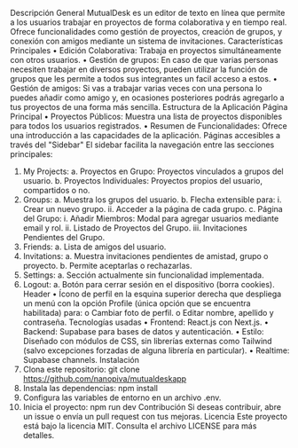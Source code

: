 Descripción General
MutualDesk es un editor de texto en línea que permite a los usuarios trabajar en 
proyectos de forma colaborativa y en tiempo real. Ofrece funcionalidades como 
gestión de proyectos, creación de grupos, y conexión con amigos mediante un sistema 
de invitaciones.
Características Principales
• Edición Colaborativa: Trabaja en proyectos simultáneamente con otros 
usuarios.
• Gestión de grupos: En caso de que varias personas necesiten trabajar en 
diversos proyectos, pueden utilizar la función de grupos que les permite a todos 
sus integrantes un facil acceso a estos.
• Gestión de amigos: Si vas a trabajar varias veces con una persona lo puedes 
añadir como amigo y, en ocasiones posteriores podrás agregarlo a tus proyectos 
de una forma más sencilla.
Estructura de la Aplicación
Página Principal
• Proyectos Públicos: Muestra una lista de proyectos disponibles para todos los 
usuarios registrados.
• Resumen de Funcionalidades: Ofrece una introducción a las capacidades de 
la aplicación.
Páginas accesibles a través del "Sidebar"
El sidebar facilita la navegación entre las secciones principales:
1. My Projects:
a. Proyectos en Grupo: Proyectos vinculados a grupos del usuario.
b. Proyectos Individuales: Proyectos propios del usuario, compartidos o no.
2. Groups:
a. Muestra los grupos del usuario.
b. Flecha extensible para:
i. Crear un nuevo grupo.
ii. Acceder a la página de cada grupo.
c. Página del Grupo:
i. Añadir Miembros: Modal para agregar usuarios mediante email y 
rol.
ii. Listado de Proyectos del Grupo.
iii. Invitaciones Pendientes del Grupo.
3. Friends:
a. Lista de amigos del usuario.
4. Invitations:
a. Muestra invitaciones pendientes de amistad, grupo o proyecto.
b. Permite aceptarlas o rechazarlas.
5. Settings:
a. Sección actualmente sin funcionalidad implementada.
6. Logout:
a. Botón para cerrar sesión en el dispositivo (borra cookies).
Header
• Ícono de perfil en la esquina superior derecha que despliega un menú con la 
opción Profile (única opción que se encuentra habilitada) para:
o Cambiar foto de perfil.
o Editar nombre, apellido y contraseña.
Tecnologías usadas
• Frontend: React.js con Next.js.
• Backend: Supabase para bases de datos y autenticación.
• Estilo: Diseñado con módulos de CSS, sin librerías externas como Tailwind 
(salvo excepciones forzadas de alguna librería en particular).
• Realtime: Supabase channels.
Instalación
1. Clona este repositorio:
git clone https://github.com/nanopiva/mutualdeskapp
2. Instala las dependencias:
npm install
3. Configura las variables de entorno en un archivo .env.
4. Inicia el proyecto:
npm run dev
Contribución
Si deseas contribuir, abre un issue o envía un pull request con tus mejoras.
Licencia
Este proyecto está bajo la licencia MIT. Consulta el archivo LICENSE para más detalles.

